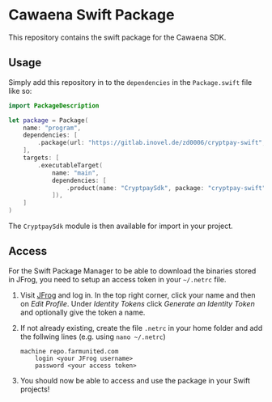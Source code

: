 # Cawaena Swift Package

This repository contains the swift package for the Cawaena SDK.

## Usage

Simply add this repository in to the `dependencies` in the `Package.swift` file like so:

```swift
import PackageDescription

let package = Package(
    name: "program",
    dependencies: [
        .package(url: "https://gitlab.inovel.de/zd0006/cryptpay-swift", from: "0.0.1")
    ],
    targets: [
        .executableTarget(
            name: "main",
            dependencies: [
                .product(name: "CryptpaySdk", package: "cryptpay-swift")
            ]),
    ]
)
```

The `CryptpaySdk` module is then available for import in your project.

## Access

For the Swift Package Manager to be able to download the binaries stored in JFrog, you need to setup
an access token in your `~/.netrc` file.

1. Visit [JFrog](https://repo.farmunited.com/) and log in. In the top right corner, click your name
   and then on _Edit Profile_. Under _Identity Tokens_ click _Generate an Identity Token_ and optionally
   give the token a name.

2. If not already existing, create the file `.netrc` in your home folder and add the follwing lines (e.g. using `nano ~/.netrc`)

    ```
    machine repo.farmunited.com
        login <your JFrog username>
        password <your access token>
    ```

3. You should now be able to access and use the package in your Swift projects!
